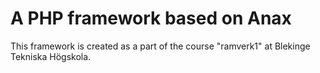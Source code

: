 # A PHP framework based on Anax

This framework is created as a part of the course "ramverk1" at Blekinge Tekniska Högskola.
